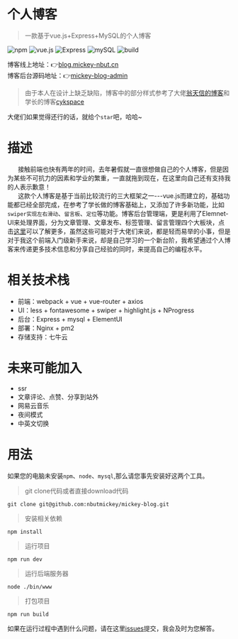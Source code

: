 # 个人博客
> 一款基于vue.js+Express+MySQL的个人博客   

![npm](https://img.shields.io/badge/npm-v6.2.0-orange.svg) ![vue.js](https://img.shields.io/badge/vue.js-2.5.2-brightgreen.svg) ![Express](https://img.shields.io/badge/Express-4.16.0-blue.svg) ![mySQL](https://img.shields.io/badge/mysql-2.16.0-green.svg) ![build](https://img.shields.io/badge/build-passing-ff69b4.svg)  
   
博客线上地址：:point_right:[blog.mickey-nbut.cn](https://blog.mickey-nbut.cn/#/)   
博客后台源码地址：:point_right:[mickey-blog-admin](https://github.com/nbutmickey/mickey-blog-admin)   
> 由于本人在设计上缺乏缺陷，博客中的部分样式参考了大佬[翁天信的博客](https://blog.dandyweng.com/)和学长的博客[cykspace](https://github.com/chenyinkai/cykspace)    
   
大佬们如果觉得还行的话，就给个`star`吧，哈哈~
# 描述 
&nbsp;&nbsp;&nbsp;&nbsp;&nbsp;&nbsp;接触前端也快有两年的时间，去年暑假就一直很想做自己的个人博客，但是因为某些不可抗力的因素和学业的繁重，一直就拖到现在，在这里向自己还有支持我的人表示歉意！   
&nbsp;&nbsp;&nbsp;&nbsp;&nbsp;&nbsp;这款个人博客是基于当前比较流行的三大框架之一---vue.js而建立的，基础功能都已经全部完成，在参考了学长做的博客基础上，又添加了许多新功能，比如`swiper实现左右滑动`、`留言板`、`定位`等功能。博客后台管理端，更是利用了Elemnet-UI来处理界面，分为文章管理、文章发布、标签管理、留言管理四个大板块，点击[这里](https://github.com/nbutmickey/mickey-blog-admin)可以了解更多，虽然这些可能对于大佬们来说，都是轻而易举的小事，但是对于我这个前端入门级新手来说，却是自己学习的一个新台阶，我希望通过个人博客来传递更多技术信息和分享自己经验的同时，来提高自己的编程水平。
# 相关技术栈
* 前端：webpack + vue + vue-router + axios
* UI：less + fontawesome + swiper + highlight.js + NProgress
* 后台：Express + mysql + ElementUI
* 部署：Nginx + pm2
* 存储支持：七牛云
# 未来可能加入
* ssr
* 文章评论、点赞、分享到站外
* 网易云音乐
* 夜间模式
* 中英文切换
# 用法
如果您的电脑未安装`npm`、`node`、`mysql`,那么请您事先安装好这两个工具。
> git clone代码或者直接download代码
```
git clone git@github.com:nbutmickey/mickey-blog.git
```
> 安装相关依赖
```
npm install
```
> 运行项目
```
npm run dev
```
> 运行后端服务器
```
node ./bin/www
```
> 打包项目
```
npm run build
```
如果在运行过程中遇到什么问题，请在这里[issues](https://github.com/nbutmickey/mickey-blog/issues)提交，我会及时为您解答。
